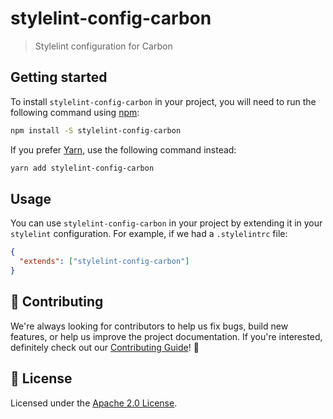 # stylelint-config-carbon

> Stylelint configuration for Carbon

## Getting started

To install `stylelint-config-carbon` in your project, you will need to run the
following command using [npm](https://www.npmjs.com/):

```bash
npm install -S stylelint-config-carbon
```

If you prefer [Yarn](https://yarnpkg.com/en/), use the following command
instead:

```bash
yarn add stylelint-config-carbon
```

## Usage

You can use `stylelint-config-carbon` in your project by extending it in your
`stylelint` configuration. For example, if we had a `.stylelintrc` file:

```json
{
  "extends": ["stylelint-config-carbon"]
}
```

## 🙌 Contributing

We're always looking for contributors to help us fix bugs, build new features,
or help us improve the project documentation. If you're interested, definitely
check out our [Contributing Guide](/.github/CONTRIBUTING.md)! 👀

## 📝 License

Licensed under the [Apache 2.0 License](/LICENSE).
